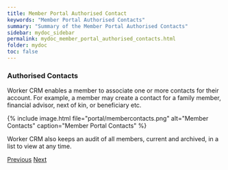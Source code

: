 ```yaml
---
title: Member Portal Authorised Contact
keywords: "Member Portal Authorised Contacts"
summary: "Summary of the Member Portal Authorised Contacts"
sidebar: mydoc_sidebar
permalink: mydoc_member_portal_authorised_contacts.html
folder: mydoc
toc: false
---
```


### Authorised Contacts

Worker CRM enables a member to associate one or more contacts for their account. For example, a member may create a contact for a family member, financial advisor, next of kin, or beneficiary etc.

{% include image.html file="portal/membercontacts.png" alt="Member Contacts" caption="Member Portal Contacts" %}

Worker CRM also keeps an audit of all members, current and archived, in a list to view at any time.

<a class="btn btn-default btn-lg pull-left" href="mydoc_member_portal_mydetails.html" role="button">Previous</a>
<a class="btn btn-primary btn-lg pull-right" href="mydoc_member_portal_member_card.html" role="button">Next</a>
